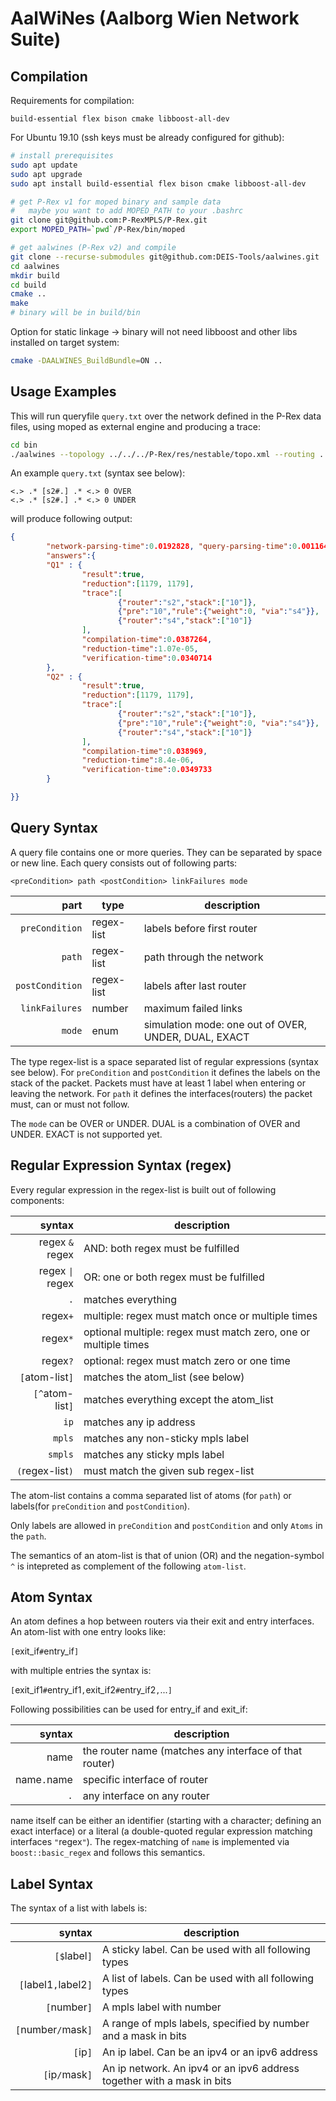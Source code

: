 # AalWiNes (Aalborg Wien Network Suite)
## Compilation
Requirements for compilation:

```
build-essential flex bison cmake libboost-all-dev
```

For Ubuntu 19.10 (ssh keys must be already configured for github):

```bash
# install prerequisites 
sudo apt update
sudo apt upgrade
sudo apt install build-essential flex bison cmake libboost-all-dev

# get P-Rex v1 for moped binary and sample data
#   maybe you want to add MOPED_PATH to your .bashrc
git clone git@github.com:P-RexMPLS/P-Rex.git
export MOPED_PATH=`pwd`/P-Rex/bin/moped

# get aalwines (P-Rex v2) and compile
git clone --recurse-submodules git@github.com:DEIS-Tools/aalwines.git
cd aalwines
mkdir build
cd build
cmake ..
make
# binary will be in build/bin
```

Option for static linkage -> binary will not need libboost and other libs installed on target system:

```bash
cmake -DAALWINES_BuildBundle=ON ..
```

## Usage Examples

This will run queryfile `query.txt` over the network defined in the P-Rex data files, using moped as external engine and producing a trace:
    
```bash
cd bin
./aalwines --topology ../../../P-Rex/res/nestable/topo.xml --routing ../../../P-Rex/res/nestable/routing.xml -e 1 -q query.txt -t
```

An example `query.txt` (syntax see below):
```
<.> .* [s2#.] .* <.> 0 OVER
<.> .* [s2#.] .* <.> 0 UNDER
```

will produce following output:
```json
{
        "network-parsing-time":0.0192828, "query-parsing-time":0.0011643,
        "answers":{
        "Q1" : {
                "result":true,
                "reduction":[1179, 1179],
                "trace":[
                        {"router":"s2","stack":["10"]},
                        {"pre":"10","rule":{"weight":0, "via":"s4"}},
                        {"router":"s4","stack":["10"]}
                ],
                "compilation-time":0.0387264,
                "reduction-time":1.07e-05,
                "verification-time":0.0340714
        },
        "Q2" : {
                "result":true,
                "reduction":[1179, 1179],
                "trace":[
                        {"router":"s2","stack":["10"]},
                        {"pre":"10","rule":{"weight":0, "via":"s4"}},
                        {"router":"s4","stack":["10"]}
                ],
                "compilation-time":0.038969,
                "reduction-time":8.4e-06,
                "verification-time":0.0349733
        }

}}
```

## Query Syntax

A query file contains one or more queries. They can be separated by space or new line. Each query consists out of following parts:

```
<preCondition> path <postCondition> linkFailures mode
```
| part           | type       | description |
| -------------: | ---------- | ----------- |
| `preCondition` | regex-list | labels before first router |
| `path`         | regex-list | path through the network |
| `postCondition`| regex-list | labels after last router |
| `linkFailures` | number     | maximum failed links |
| `mode`         | enum       | simulation mode: one out of OVER, UNDER, DUAL, EXACT |

The type regex-list is a space separated list of regular expressions (syntax see below).
For `preCondition` and `postCondition` it defines the labels on the stack of the packet. Packets must have at least 1 label when entering or leaving the network. For `path` it defines the interfaces(routers) the packet must, can or must not follow.

The `mode` can be OVER or UNDER. DUAL is a combination of OVER and UNDER. EXACT is not supported yet.

## Regular Expression Syntax (regex)

Every regular expression in the regex-list is built out of following components:

| syntax          | description |
| --------------: | ----------- |
| regex `&` regex | AND: both regex must be fulfilled |
| regex `\|` regex | OR: one or both regex must be fulfilled |
| `.`             | matches everything |
| regex`+`        | multiple: regex must match once or multiple times |
| regex`*`        | optional multiple: regex must match zero, one or multiple times |
| regex`?`        | optional: regex must match zero or one time |
| `[`atom-list`]` | matches the atom_list (see below) |
| `[^`atom-list`]`| matches everything except the atom_list |
| `ip`            | matches any ip address |
| `mpls`          | matches any non-sticky mpls label |
| `smpls`         | matches any sticky mpls label |
| `(`regex-list`)`| must match the given sub regex-list |

The atom-list contains a comma separated list of atoms (for `path`) or labels(for `preCondition` and `postCondition`).

Only labels are allowed in `preCondition` and `postCondition` and only `Atoms` in the `path`.

The semantics of an atom-list is that of union (OR) and the negation-symbol `^` is intepreted as complement of the following `atom-list`.

## Atom Syntax
An atom defines a hop between routers via their exit and entry interfaces. An atom-list with one entry looks like:

`[`exit_if`#`entry_if`]`

with multiple entries the syntax is:

`[`exit_if1`#`entry_if1`,`exit_if2`#`entry_if2`,`...`]`

Following possibilities can be used for entry_if and exit_if:

| syntax          | description |
| --------------: | ----------- |
| name            | the router name (matches any interface of that router) |
| name`.`name     | specific interface of router |
| `.`             | any interface on any router |

name itself can be either an identifier (starting with a character; defining an exact interface) or a literal (a double-quoted regular expression matching interfaces `"`regex`"`). 
The regex-matching of `name` is implemented via `boost::basic_regex` and follows this semantics.

## Label Syntax
The syntax of a list with labels is:

| syntax          | description |
| --------------: | ----------- |
| `[$`label`]`        | A sticky label. Can be used with all following types |
| `[`label1`,`label2`]`        | A list of labels. Can be used with all following types |
| `[`number`]`        | A mpls label with number |
| `[`number`/`mask`]`   | A range of mpls labels, specified by number and a mask in bits |
| `[`ip`]`            | An ip label. Can be an ipv4 or an ipv6 address |
| `[`ip`/`mask`]`   | An ip network. An ipv4 or an ipv6 address together with a mask in bits |
